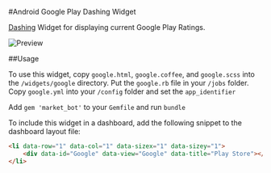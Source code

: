 #Android Google Play Dashing Widget

[Dashing](https://github.com/Shopify/dashing) Widget for displaying current Google Play Ratings.

![Preview](https://gist.githubusercontent.com/x2on/7007757c222aacbd102b/raw/11917bf5a1ef6d3a5d21b8752d4a92bef888ceab/Preview.png)

##Usage

To use this widget, copy `google.html`, `google.coffee`, and `google.scss` into the `/widgets/google` directory. Put the `google.rb` file in your `/jobs` folder. Copy `google.yml` into your `/config` folder and set the `app_identifier`

Add `gem 'market_bot'` to your `Gemfile` and run `bundle`

To include this widget in a dashboard, add the following snippet to the dashboard layout file:

```html
<li data-row="1" data-col="1" data-sizex="1" data-sizey="1">
    <div data-id="Google" data-view="Google" data-title="Play Store"></div>
</li>
```